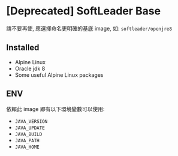 # [Deprecated] SoftLeader Base

請不要再使, 應選擇命名更明確的基底 image, 如: `softleader/openjre8`

## Installed

- Alpine Linux
- Oracle jdk 8
- Some useful Alpine Linux packages

## ENV

依賴此 image 即有以下環境變數可以使用:

- `JAVA_VERSION`
- `JAVA_UPDATE`
- `JAVA_BUILD`
- `JAVA_PATH`
- `JAVA_HOME`
